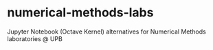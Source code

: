 # numerical-methods-labs
Jupyter Notebook (Octave Kernel) alternatives for Numerical Methods laboratories @ UPB
